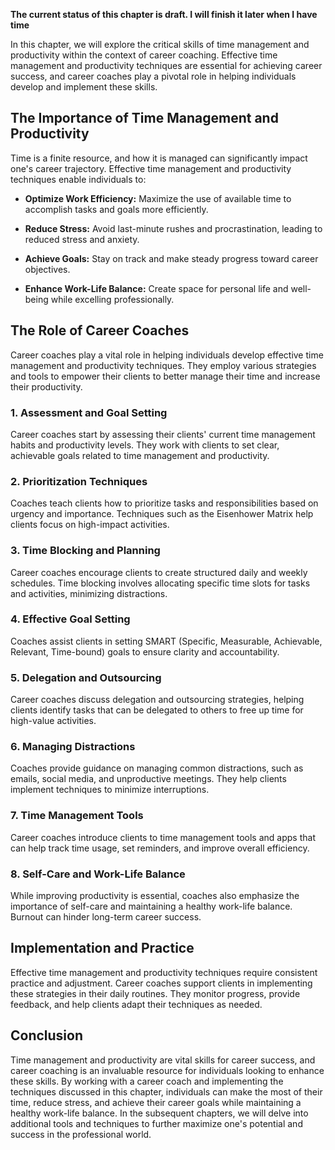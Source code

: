 **The current status of this chapter is draft. I will finish it later when I have time**

In this chapter, we will explore the critical skills of time management and productivity within the context of career coaching. Effective time management and productivity techniques are essential for achieving career success, and career coaches play a pivotal role in helping individuals develop and implement these skills.

The Importance of Time Management and Productivity
--------------------------------------------------

Time is a finite resource, and how it is managed can significantly impact one's career trajectory. Effective time management and productivity techniques enable individuals to:

* **Optimize Work Efficiency:** Maximize the use of available time to accomplish tasks and goals more efficiently.

* **Reduce Stress:** Avoid last-minute rushes and procrastination, leading to reduced stress and anxiety.

* **Achieve Goals:** Stay on track and make steady progress toward career objectives.

* **Enhance Work-Life Balance:** Create space for personal life and well-being while excelling professionally.

The Role of Career Coaches
--------------------------

Career coaches play a vital role in helping individuals develop effective time management and productivity techniques. They employ various strategies and tools to empower their clients to better manage their time and increase their productivity.

### 1. **Assessment and Goal Setting**

Career coaches start by assessing their clients' current time management habits and productivity levels. They work with clients to set clear, achievable goals related to time management and productivity.

### 2. **Prioritization Techniques**

Coaches teach clients how to prioritize tasks and responsibilities based on urgency and importance. Techniques such as the Eisenhower Matrix help clients focus on high-impact activities.

### 3. **Time Blocking and Planning**

Career coaches encourage clients to create structured daily and weekly schedules. Time blocking involves allocating specific time slots for tasks and activities, minimizing distractions.

### 4. **Effective Goal Setting**

Coaches assist clients in setting SMART (Specific, Measurable, Achievable, Relevant, Time-bound) goals to ensure clarity and accountability.

### 5. **Delegation and Outsourcing**

Career coaches discuss delegation and outsourcing strategies, helping clients identify tasks that can be delegated to others to free up time for high-value activities.

### 6. **Managing Distractions**

Coaches provide guidance on managing common distractions, such as emails, social media, and unproductive meetings. They help clients implement techniques to minimize interruptions.

### 7. **Time Management Tools**

Career coaches introduce clients to time management tools and apps that can help track time usage, set reminders, and improve overall efficiency.

### 8. **Self-Care and Work-Life Balance**

While improving productivity is essential, coaches also emphasize the importance of self-care and maintaining a healthy work-life balance. Burnout can hinder long-term career success.

Implementation and Practice
---------------------------

Effective time management and productivity techniques require consistent practice and adjustment. Career coaches support clients in implementing these strategies in their daily routines. They monitor progress, provide feedback, and help clients adapt their techniques as needed.

Conclusion
----------

Time management and productivity are vital skills for career success, and career coaching is an invaluable resource for individuals looking to enhance these skills. By working with a career coach and implementing the techniques discussed in this chapter, individuals can make the most of their time, reduce stress, and achieve their career goals while maintaining a healthy work-life balance. In the subsequent chapters, we will delve into additional tools and techniques to further maximize one's potential and success in the professional world.
